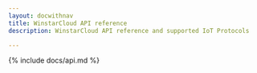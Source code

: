 ```yaml
---
layout: docwithnav
title: WinstarCloud API reference
description: WinstarCloud API reference and supported IoT Protocols

---
```


{% include docs/api.md %}
